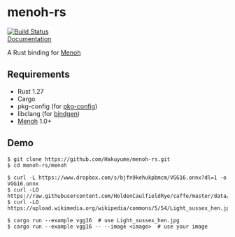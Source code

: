 # menoh-rs

[![Build Status](https://travis-ci.org/Hakuyume/menoh-rs.svg?branch=master)](https://travis-ci.org/Hakuyume/menoh-rs)  
[Documentation](https://hakuyume.github.io/menoh-rs/menoh/)

A Rust binding for [Menoh](https://github.com/pfnet-research/menoh)

## Requirements
- Rust 1.27
- Cargo
- pkg-config (for [pkg-config](https://crates.io/crates/pkg-config))
- libclang (for [bindgen](https://crates.io/crates/bindgen))
- [Menoh](https://github.com/pfnet-research/menoh) 1.0+

## Demo

```
$ git clone https://github.com/Hakuyume/menoh-rs.git
$ cd menoh-rs/menoh

$ curl -L https://www.dropbox.com/s/bjfn9kehukpbmcm/VGG16.onnx?dl=1 -o VGG16.onnx
$ curl -LO https://raw.githubusercontent.com/HoldenCaulfieldRye/caffe/master/data/ilsvrc12/synset_words.txt
$ curl -LO https://upload.wikimedia.org/wikipedia/commons/5/54/Light_sussex_hen.jpg

$ cargo run --example vgg16  # use Light_sussex_hen.jpg
$ cargo run --example vgg16 -- --image <image>  # use your image
```

